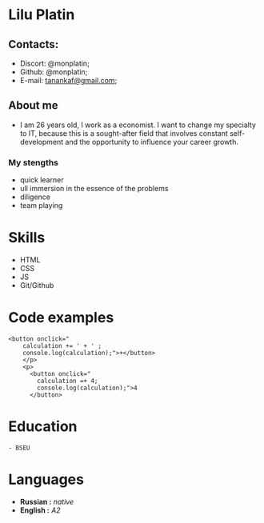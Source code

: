 # Lilu Platin
## Contacts:
* Discort:  @monplatin;
* Github:  @monplatin;
* E-mail:  tanankaf@gmail.com;
## About me
* I am 26  years old, I work as a economist. I want to change my specialty to IT, because this is a sought-after field that involves constant self-development and the opportunity to influence your career growth.
### My stengths 
* quick learner
* ull immersion in the essence of the problems
* diligence
* team playing
# Skills
* HTML
* CSS
* JS
* Git/Github
# Code examples
```
<button onclick="
    calculation += ' + ' ;
    console.log(calculation);">+</button>
    </p>
    <p>
      <button onclick="
        calculation =+ 4;
        console.log(calculation);">4
      </button>
```
# Education
    - BSEU
# Languages
- **Russian :** *native*
- **English :** *A2*
